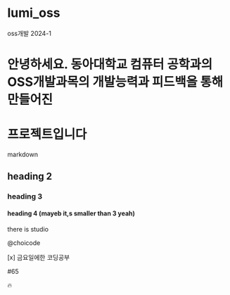# lumi_oss
oss개발 2024-1

# 안녕하세요. 동아대학교 컴퓨터 공학과의 OSS개발과목의 개발능력과 피드백을 통해 만들어진 
 # 프로젝트입니다 
markdown
## heading 2
### heading 3
#### heading 4 (mayeb it,s smaller than 3 yeah)


there is studio 

@choicode

[x] 금요일에한 코딩공부

#65

:fire:
